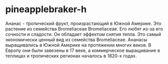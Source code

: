 # pineapplebraker-h
Ананас - тропический фрукт, произрастающий в Южной Америке. Это растение из семейства Bromeliaceae Bromeliaceae. Его любят из-за его сочности и сладости. Он обладает эффектом снятия тепла. Это самый экономически ценный вид из семейства Bromeliaceae. Ананасы выращивались в Южной Америке на протяжении многих веков. В Европу они были завезены в 17 веке, а коммерческое выращивание в теплицах и тропических регионах началось в 1820-х годах.
